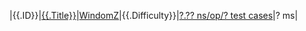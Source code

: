 |{{.ID}}|[{{.Title}}][Solutions-{{.ID}}]|[WindomZ][Solutions-{{.ID}}-{{.Language}}]|{{.Difficulty}}|[?.?? ns/op/? test cases][Solutions-{{.ID}}-Test]|? ms|

[Solutions-{{.ID}}]:https://leetcode.com/problems/{{.TitleSlug}}/
[Solutions-{{.ID}}-{{.Language}}]:solutions/{{.DirName}}/{{.PackageName}}.go
[Solutions-{{.ID}}-Test]:solutions/{{.DirName}}/{{.PackageName}}_test.go#L??
